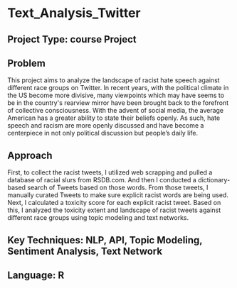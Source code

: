 # Text_Analysis_Twitter

## Project Type: course Project
## Problem
This project aims to analyze the landscape of racist hate speech against different race groups on Twitter. In recent years, with the political climate in the US become more divisive, many viewpoints which may have seems to be in the country's rearview mirror have been brought back to the forefront of collective consciousness. With the advent of social media, the average American has a greater ability to state their beliefs openly. As such, hate speech and racism are more openly discussed and have become a centerpiece in not only political discussion but people’s daily life.

## Approach
First, to collect the racist tweets, I utilized web scrapping and pulled a database of racial slurs from RSDB.com. And then I conducted a dictionary-based search of Tweets based on those words. From those tweets, I manually curated Tweets to make sure explicit racist words are being used. Next, I calculated a toxicity score for each explicit racist tweet. Based on this, I analyzed the toxicity extent and landscape of racist tweets against different race groups using topic modeling and text networks.
## Key Techniques: NLP, API, Topic Modeling, Sentiment Analysis, Text Network
## Language: R
